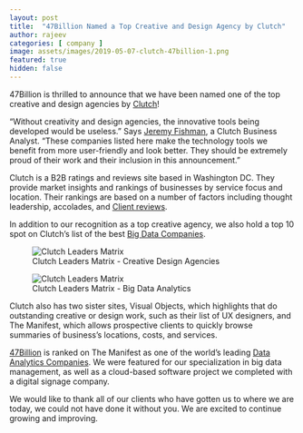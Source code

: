 ```yaml
---
layout: post
title:  "47Billion Named a Top Creative and Design Agency by Clutch"
author: rajeev
categories: [ company ]
image: assets/images/2019-05-07-clutch-47billion-1.png
featured: true
hidden: false
---
```

47Billion is thrilled to announce that we have been named one of the top creative and design agencies by [Clutch](https://clutch.co)!

“Without creativity and design agencies, the innovative tools being developed  would be useless.” Says [Jeremy Fishman](https://www.linkedin.com/in/jeremy-fishman-1ba6b475/), a Clutch Business Analyst. “These companies listed here make the technology tools we benefit from more user-friendly and look better. They should be extremely proud of their work and their inclusion in this announcement.”

Clutch is a B2B ratings and reviews site based in Washington DC. They provide market insights and rankings of businesses by service focus and location. Their rankings are based on a number of factors including thought leadership, accolades, and [Client reviews](https://clutch.co/profile/47billion).

In addition to our recognition as a top creative agency, we also hold a top 10 spot on Clutch’s list of the best [Big Data Companies](https://clutch.co/in/it-services/analytics/leaders-matrix).

<figure>
  <img src="{{site.baseurl}}/assets/images/2019-05-07-clutch-47billion-2.png" alt="Clutch Leaders Matrix"/>
  <figcaption>Clutch Leaders Matrix - Creative Design Agencies</figcaption>
</figure>

<figure>
  <img src="{{site.baseurl}}/assets/images/2019-05-07-clutch-47billion-3.jpg" alt="Clutch Leaders Matrix"/>
  <figcaption>Clutch Leaders Matrix - Big Data Analytics</figcaption>
</figure>

Clutch also has two sister sites, Visual Objects, which highlights that do outstanding creative or design work, such as their list of UX designers, and The Manifest, which allows prospective clients to quickly browse summaries of business’s locations, costs, and services.

[47Billion](http://47billion.com/) is ranked on The Manifest as one of the world’s leading [Data Analytics Companies](https://themanifest.com/big-data/companies#47billion). We were featured for our specialization in big data management, as well as a cloud-based software project we completed with a digital signage company.

We would like to thank all of our clients who have gotten us to where we are today, we could not have done it without you. We are excited to continue growing and improving.
